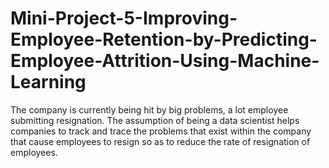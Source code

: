 # Mini-Project-5-Improving-Employee-Retention-by-Predicting-Employee-Attrition-Using-Machine-Learning
The company is currently being hit by big problems, a lot employee submitting resignation. The assumption of being a data scientist helps companies to track and trace the problems that exist within the company that cause employees to resign so as to reduce the rate of resignation of employees.

